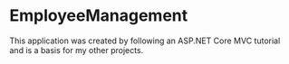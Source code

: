 # EmployeeManagement

This application was created by following an ASP.NET Core MVC tutorial and is a basis for my other projects.
